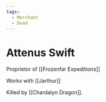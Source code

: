 ```yaml
---
tags:
  - Merchant
  - Dead
---
```

# Attenus Swift 

Proprietor of [[Frozenfar Expeditions]]

Works with [[Jarthur]]

Killed by [[Chardalyn Dragon]].